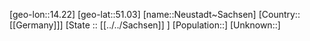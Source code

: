﻿---
location: [51.03,14.22]
type: City
tags:
- geo/City


SpocWebEntityId: 32860
isDeleted: false
confidential: public

---
[geo-lon::14.22]
[geo-lat::51.03]
[name::Neustadt~Sachsen]
[Country::[[Germany]]]
[State :: [[../../Sachsen]] ]
[Population::]
[Unknown::]


